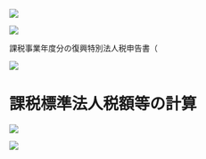 ![](https://www.nta.go.jp/tmp/2d164862-427c-4039-8316-e64868e6bda3/images/241cb9b6f1d71ecec6a301a721be92b09e6cfe278cbb41283b8fcea4e57758ad.jpg)

![](https://www.nta.go.jp/tmp/2d164862-427c-4039-8316-e64868e6bda3/images/6a1ab3b1c9966e0f1b744e5b8e0570a540f1dfd3fb9d5147ef2f6685e94ee87a.jpg)

課税事業年度分の復興特別法人税申告書（

![](https://www.nta.go.jp/tmp/2d164862-427c-4039-8316-e64868e6bda3/images/adc4dd0d729525572c27326c95cee5c19f5d3e2f6b84bb15382521a0b7ef387c.jpg)

# 課税標準法人税額等の計算

![](https://www.nta.go.jp/tmp/2d164862-427c-4039-8316-e64868e6bda3/images/1a96360ed87c853e86789e7ec1300baec4f27653e73d84f37608262ef628cbb9.jpg)

![](https://www.nta.go.jp/tmp/2d164862-427c-4039-8316-e64868e6bda3/images/8f4e65a9827afe1d1fdc461dbd87ba64d068e7a610cd1871cf06fac3f1a63511.jpg)